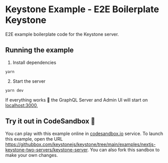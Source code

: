 # Keystone Example - E2E Boilerplate Keystone

E2E example boilerplate code for the Keystone server.

## Running the example

1. Install dependencies

```shell
yarn
```

2. Start the server

```shell
yarn dev
```

If everything works 🤞 the GraphQL Server and Admin UI will start on [localhost:3000](http://localhost:3000),

## Try it out in CodeSandbox 🧪

You can play with this example online in [codesandbox.io](https://codesandbox.io/) service. To launch this example, open the URL <https://githubbox.com/keystonejs/keystone/tree/main/examples/nextjs-keystone-two-servers/keystone-server>. You can also fork this sandbox to make your own changes.
